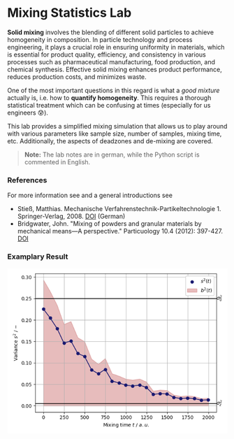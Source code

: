 # Mixing Statistics Lab

**Solid mixing** involves the blending of different solid particles to achieve homogeneity in composition. In particle technology and process engineering, it plays a crucial role in ensuring uniformity in materials, which is essential for product quality, efficiency, and consistency in various processes such as pharmaceutical manufacturing, food production, and chemical synthesis. Effective solid mixing enhances product performance, reduces production costs, and minimizes waste.

One of the most important questions in this regard is what a *good mixture* actually is, i.e. how to **quantify homogeneity**. This requires a thorough statistical treatment which can be confusing at times (especially for us engineers :cold_sweat:).

This lab provides a simplified mixing simulation that allows us to play around with various parameters like sample size, number of samples, mixing time, etc. Additionally, the aspects of deadzones and de-mixing are covered.

>**Note:** The lab notes are in german, while the Python script is commented in English. 

### References
 For more information see and a general introductions see
 - Stieß, Matthias. Mechanische Verfahrenstechnik-Partikeltechnologie 1. Springer-Verlag, 2008. [DOI](https://doi.org/10.1007/978/3-540-32552-9) (German) 
 - Bridgwater, John. "Mixing of powders and granular materials by mechanical means—A perspective." Particuology 10.4 (2012): 397-427. [DOI](https://doi.org/10.1016/j.partic.2012.06.002)

### Examplary Result
 ![mischverlauf](export/example_image.png)